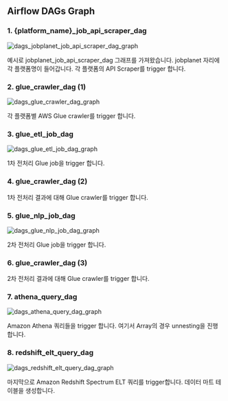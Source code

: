 ## Airflow DAGs Graph

### 1. {platform_name}_job_api_scraper_dag
![dags_jobplanet_job_api_scraper_dag_graph](https://github.com/RecruitRadar/RecruitRadar/assets/74031620/f62c8639-e941-44db-b598-117d0cb50faa)

예시로 jobplanet_job_api_scraper_dag 그래프를 가져왔습니다. jobplanet 자리에 각 플랫폼명이 들어갑니다. 각 플랫폼의 API Scraper를 trigger 합니다.

### 2. glue_crawler_dag (1)
![dags_glue_crawler_dag_graph](https://github.com/RecruitRadar/RecruitRadar/assets/74031620/e1a053af-a352-47be-a4ad-91d2abc242ac)

각 플랫폼별 AWS Glue crawler를 trigger 합니다.

### 3. glue_etl_job_dag
![dags_glue_etl_job_dag_graph](https://github.com/RecruitRadar/RecruitRadar/assets/74031620/8421ca6c-496d-4d84-be9f-892bc713c908)

1차 전처리 Glue job을 trigger 합니다.

### 4. glue_crawler_dag (2)
1차 전처리 결과에 대해 Glue crawler를 trigger 합니다.

### 5. glue_nlp_job_dag
![dags_glue_nlp_job_dag_graph](https://github.com/RecruitRadar/RecruitRadar/assets/74031620/0ce88526-61e0-4efb-96a8-af3234097899)

2차 전처리 Glue job을 trigger 합니다.

### 6. glue_crawler_dag (3)
2차 전처리 결과에 대해 Glue crawler를 trigger 합니다.

### 7. athena_query_dag
![dags_athena_query_dag_graph](https://github.com/RecruitRadar/RecruitRadar/assets/74031620/d0a40337-919e-48b7-8a2c-b41594ed53cf)

Amazon Athena 쿼리들을 trigger 합니다. 여기서 Array의 경우 unnesting을 진행합니다.

### 8. redshift_elt_query_dag
![dags_redshift_elt_query_dag_graph](https://github.com/RecruitRadar/RecruitRadar/assets/74031620/2f04d302-8d91-457b-8ec6-58f370bef890)

마지막으로 Amazon Redshift Spectrum ELT 쿼리를 trigger합니다. 데이터 마트 테이블을 생성합니다.
